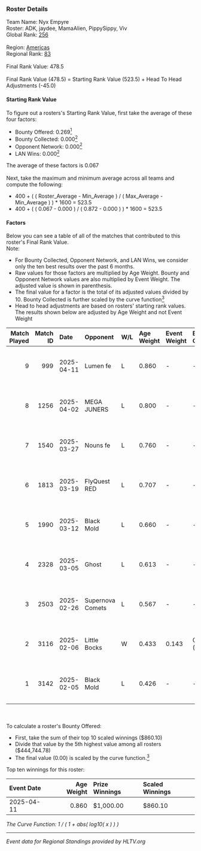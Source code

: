 ### Roster Details<br />
Team Name: Nyx Empyre<br />
Roster: ADK, jaydee, MamaAlien, PippySippy, Viv<br />
Global Rank: [256](../../standings_global_2025_06_02.md)<br />
<br />
Region: [Americas]( ../../standings_americas_2025_06_02.md)<br />
Regional Rank: [83]( ../../standings_americas_2025_06_02.md)<br />
<br />
Final Rank Value:  478.5<br />
<br />
Final Rank Value (478.5) = Starting Rank Value (523.5) + Head To Head Adjustments (-45.0)<br />

#### Starting Rank Value<br />
To figure out a rosters's Starting Rank Value, first take the average of these four factors:<br />
- Bounty Offered: 0.269[<sup>1</sup>](#table2)
- Bounty Collected: 0.000[<sup>2</sup>](#table1)
- Opponent Network: 0.000[<sup>2</sup>](#table1)
- LAN Wins: 0.000[<sup>2</sup>](#table1)

The average of these factors is 0.067<br />
<br />
Next, take the maximum and minimum average across all teams and compute the following:<br />
- 400 + ( ( Roster_Average - Min_Average ) / ( Max_Average - Min_Average ) ) * 1600 = 523.5
- 400 + ( ( 0.067 - 0.000 ) / ( 0.872 - 0.000 ) ) * 1600 = 523.5


#### Factors<br />
Below you can see a table of all of the matches that contributed to this roster's Final Rank Value.<br />
Note:<br />

- For Bounty Collected, Opponent Network, and LAN Wins, we consider only the ten best results over the past 6 months.
- Raw values for those factors are multiplied by Age Weight. Bounty and Opponent Network values are also multiplied by Event Weight. The adjusted value is shown in parenthesis.
- The final value for a factor is the total of its adjusted values divided by 10. Bounty Collected is further scaled by the curve function[<sup>3</sup>](#curveFunction)
- Head to head adjustments are based on rosters' starting rank values. The results shown below are adjusted by Age Weight and not Event Weight
<span id="table1"></span><br />


| Match Played | Match ID | Date       | Opponent         | W/L | Age Weight | Event Weight | Bounty Collected | Opponent Network | LAN Wins  | H2H Adj. | Roster                                  |
| -: | -: | :- | :- | :- | :- | :- | :- | :- | :- | -: | :- |
|            9 |      999 | 2025-04-11 | Lumen fe         | L   | 0.860      | -            | -                | -                | -         |    -7.22 | ADK, jaydee, MamaAlien, PippySippy, Viv |
|            8 |     1256 | 2025-04-02 | MEGA JUNERS      | L   | 0.800      | -            | -                | -                | -         |    -9.79 | ADK, jaydee, MamaAlien, PippySippy, Viv |
|            7 |     1540 | 2025-03-27 | Nouns fe         | L   | 0.760      | -            | -                | -                | -         |    -8.29 | ADK, jaydee, MamaAlien, PippySippy, Viv |
|            6 |     1813 | 2025-03-19 | FlyQuest RED     | L   | 0.707      | -            | -                | -                | -         |    -4.48 | ADK, jaydee, MamaAlien, PippySippy, Viv |
|            5 |     1990 | 2025-03-12 | Black Mold       | L   | 0.660      | -            | -                | -                | -         |    -6.75 | ADK, jaydee, MamaAlien, PippySippy, Viv |
|            4 |     2328 | 2025-03-05 | Ghost            | L   | 0.613      | -            | -                | -                | -         |    -6.74 | ADK, jaydee, MamaAlien, PippySippy, Viv |
|            3 |     2503 | 2025-02-26 | Supernova Comets | L   | 0.567      | -            | -                | -                | -         |    -1.32 | ADK, jaydee, MamaAlien, PippySippy, Viv |
|            2 |     3116 | 2025-02-06 | Little Bocks     | W   | 0.433      | 0.143        | 0.000 (0.000)    | 0.000 (0.000)    | 0 (0.000) |     4.55 | ADK, jaydee, MamaAlien, PippySippy, Viv |
|            1 |     3142 | 2025-02-05 | Black Mold       | L   | 0.426      | -            | -                | -                | -         |    -4.92 | ADK, jaydee, MamaAlien, PippySippy, Viv |

<br />
<span id="table2"></span><br />
To calculate a roster's Bounty Offered:<br />

- First, take the sum of their top 10 scaled winnings ($860.10)
- Divide that value by the 5th highest value among all rosters ($444,744.78)
- The final value (0.00) is scaled by the curve function.[<sup>3</sup>](#curveFunction)

Top ten winnings for this roster:<br />

| Event Date | Age Weight | Prize Winnings | Scaled Winnings |
| :- | -: | :- | :- |
| 2025-04-11 |      0.860 | $1,000.00      | $860.10         |


<span id="curveFunction"></span>_The Curve Function: 1 / ( 1 + abs( log10( x ) ) )_<br />

---
_Event data for Regional Standings provided by HLTV.org_<br />
